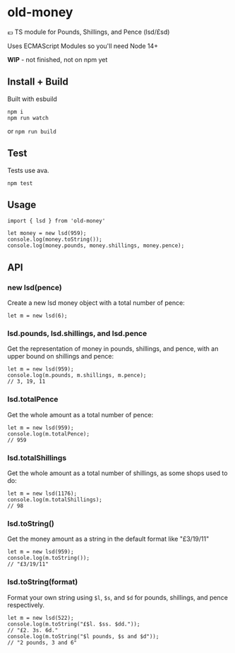 # old-money

💷 TS module for Pounds, Shillings, and Pence (lsd/£sd)

Uses ECMAScript Modules so you'll need Node 14+

**WIP** - not finished, not on npm yet

## Install + Build

Built with esbuild

```
npm i
npm run watch
```

or `npm run build`

## Test

Tests use ava. 

```
npm test
```

## Usage

```
import { lsd } from 'old-money'

let money = new lsd(959);
console.log(money.toString());
console.log(money.pounds, money.shillings, money.pence);
```

## API

### new lsd(pence)

Create a new lsd money object with a total number of pence:

```
let m = new lsd(6);
```



### lsd.pounds, lsd.shillings, and lsd.pence

Get the representation of money in pounds, shillings, and pence, with an upper bound on shillings and pence:

```
let m = new lsd(959);
console.log(m.pounds, m.shillings, m.pence);
// 3, 19, 11
```

### lsd.totalPence

Get the whole amount as a total number of pence:

```
let m = new lsd(959);
console.log(m.totalPence);
// 959
```

### lsd.totalShillings

Get the whole amount as a total number of shillings, as some shops used to do:

```
let m = new lsd(1176);
console.log(m.totalShillings);
// 98
```

### lsd.toString()

Get the money amount as a string in the default format like "£3/19/11"

```
let m = new lsd(959);
console.log(m.toString());
// "£3/19/11"
```

### lsd.toString(format)

Format your own string using `$l`, `$s`, and `$d` for pounds, shillings, and pence respectively. 

```
let m = new lsd(522);
console.log(m.toString("£$l. $ss. $dd."));
// "£2. 3s. 6d."
console.log(m.toString("$l pounds, $s and $d"));
// "2 pounds, 3 and 6"
```
